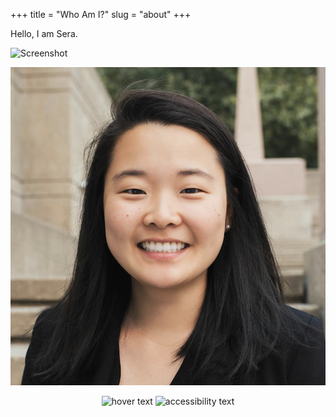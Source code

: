 +++
title = "Who Am I?"
slug = "about"
+++

Hello, I am Sera. 

![Screenshot](https://github.com/[serakim1105]/[serakim1105.github.io]/blob/[main]/Profile_photo.png?raw=true)

![Screenshot](Profile_photo.png)

<p align="center">
  <img src="serakim1105.github.io]/blob/[main]/Profile_photo.png" width="350" title="hover text">
  <img src="serakim1105.github.io]/blob/[main]/Profile_photo.png" width="350" alt="accessibility text">
</p>